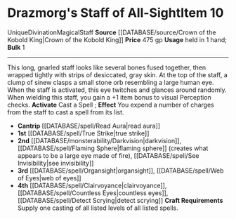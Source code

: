 ﻿---
bulk: '1'
id: '1728'
item_category: Staves
level: '10'
name: Drazmorg's Staff of All-Sight
price: 475 gp
rarity: Unique
school: Divination
source: '[[DATABASE/source/Crown of the Kobold King|Crown of the Kobold King]]'
subcategory: stave
trait:
- '[[DATABASE/trait/Divination|Divination]]'
- '[[DATABASE/trait/Magical|Magical]]'
- '[[DATABASE/trait/Staff|Staff]]'
- '[[DATABASE/trait/Unique|Unique]]'
type: Item
usage: held in 1 hand

---
# Drazmorg's Staff of All-Sight<span class="item-type">Item 10</span>

<span class="trait-unique item-trait">Unique</span><span class="item-trait">Divination</span><span class="item-trait">Magical</span><span class="item-trait">Staff</span>
**Source** [[DATABASE/source/Crown of the Kobold King|Crown of the Kobold King]]
**Price** 475 gp
**Usage** held in 1 hand; **Bulk** 1

---
This long, gnarled staff looks like several bones fused together, then wrapped tightly with strips of desiccated, gray skin. At the top of the staff, a clump of sinew clasps a small stone orb resembling a large human eye. When the staff is activated, this eye twitches and glances around randomly. When wielding this staff, you gain a +1 item bonus to visual Perception checks.
**Activate** Cast a Spell ; **Effect** You expend a number of charges from the staff to cast a spell from its list.

* **Cantrip** [[DATABASE/spell/Read Aura|read aura]]
* **1st** [[DATABASE/spell/True Strike|true strike]]
* **2nd** [[DATABASE/monsterability/Darkvision|darkvision]], [[DATABASE/spell/Flaming Sphere|flaming sphere]] (creates what appears to be a large eye made of fire), [[DATABASE/spell/See Invisibility|see invisibility]]
* **3rd** [[DATABASE/spell/Organsight|organsight]], [[DATABASE/spell/Web of Eyes|web of eyes]]
* **4th** [[DATABASE/spell/Clairvoyance|clairvoyance]], [[DATABASE/spell/Countless Eyes|countless eyes]], [[DATABASE/spell/Detect Scrying|detect scrying]]
**Craft Requirements** Supply one casting of all listed levels of all listed spells.